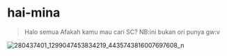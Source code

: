 # hai-mina
> Halo semua
>Afakah kamu mau cari SC?
>NB:ini bukan ori punya gw:v

![280437401_1299047453834219_4435743816007697608_n](https://user-images.githubusercontent.com/107613568/180406305-68f0c5b0-3260-4c86-af4f-64e22bf387ab.jpg)
